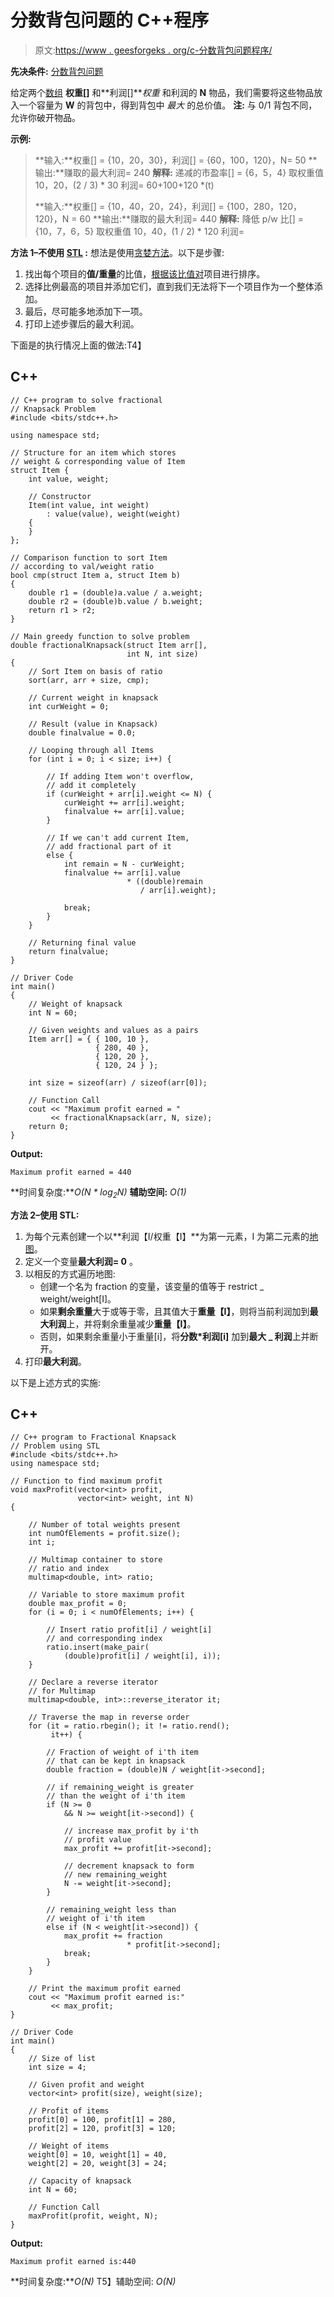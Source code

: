 # 分数背包问题的 C++程序

> 原文:[https://www . geesforgeks . org/c-分数背包问题程序/](https://www.geeksforgeeks.org/c-program-for-the-fractional-knapsack-problem/)

**先决条件:** [分数背包问题](https://www.geeksforgeeks.org/fractional-knapsack-problem/)

给定两个[数组](https://www.geeksforgeeks.org/introduction-to-arrays/) **权重[]** 和**利润[]***权重* 和利润的 **N** 物品，我们需要将这些物品放入一个容量为 **W** 的背包中，得到背包中 *最大* 的总价值。
**注:** 与 0/1 背包不同，允许你破开物品。

**示例:**

> **输入:**权重[] = {10，20，30}，利润[] = {60，100，120}，N= 50
> **输出:**赚取的最大利润= 240
> **解释:**
> 递减的市盈率[] = {6，5，4}
> 取权重值 10，20，(2 / 3) * 30
> 利润= 60+100+120 *(t)
> 
> **输入:**权重[] = {10，40，20，24}，利润[] = {100，280，120，120}，N = 60
> **输出:**赚取的最大利润= 440
> **解释:**
> 降低 p/w 比[] = {10，7，6，5}
> 取权重值 10，40，(1 / 2) * 120
> 利润=

**方法 1–不使用 [STL](https://www.geeksforgeeks.org/the-c-standard-template-library-stl/) :** 想法是使用[贪婪方法](https://www.geeksforgeeks.org/greedy-algorithms/)。以下是步骤:

1.  找出每个项目的**值/重量**的比值，[根据该比值对](https://www.geeksforgeeks.org/sorting-algorithms/)项目进行排序。
2.  选择比例最高的项目并添加它们，直到我们无法将下一个项目作为一个整体添加。
3.  最后，尽可能多地添加下一项。
4.  打印上述步骤后的最大利润。

下面是的执行情况上面的做法:T4】

## C++

```
// C++ program to solve fractional
// Knapsack Problem
#include <bits/stdc++.h>

using namespace std;

// Structure for an item which stores
// weight & corresponding value of Item
struct Item {
    int value, weight;

    // Constructor
    Item(int value, int weight)
        : value(value), weight(weight)
    {
    }
};

// Comparison function to sort Item
// according to val/weight ratio
bool cmp(struct Item a, struct Item b)
{
    double r1 = (double)a.value / a.weight;
    double r2 = (double)b.value / b.weight;
    return r1 > r2;
}

// Main greedy function to solve problem
double fractionalKnapsack(struct Item arr[],
                          int N, int size)
{
    // Sort Item on basis of ratio
    sort(arr, arr + size, cmp);

    // Current weight in knapsack
    int curWeight = 0;

    // Result (value in Knapsack)
    double finalvalue = 0.0;

    // Looping through all Items
    for (int i = 0; i < size; i++) {

        // If adding Item won't overflow,
        // add it completely
        if (curWeight + arr[i].weight <= N) {
            curWeight += arr[i].weight;
            finalvalue += arr[i].value;
        }

        // If we can't add current Item,
        // add fractional part of it
        else {
            int remain = N - curWeight;
            finalvalue += arr[i].value
                          * ((double)remain
                             / arr[i].weight);

            break;
        }
    }

    // Returning final value
    return finalvalue;
}

// Driver Code
int main()
{
    // Weight of knapsack
    int N = 60;

    // Given weights and values as a pairs
    Item arr[] = { { 100, 10 },
                   { 280, 40 },
                   { 120, 20 },
                   { 120, 24 } };

    int size = sizeof(arr) / sizeof(arr[0]);

    // Function Call
    cout << "Maximum profit earned = "
         << fractionalKnapsack(arr, N, size);
    return 0;
}
```

**Output:**

```
Maximum profit earned = 440

```

**时间复杂度:***O(N * log<sub>2</sub>N)*
**辅助空间:** *O(1)*

**方法 2–使用 STL:**

1.  为每个元素创建一个以**利润【I/权重【I】**为第一元素，I 为第二元素的[地图](https://www.geeksforgeeks.org/map-associative-containers-the-c-standard-template-library-stl/)。
2.  定义一个变量**最大利润= 0** 。
3.  以相反的方式遍历地图:
    *   创建一个名为 fraction 的变量，该变量的值等于 restrict _ weight/weight[I]。
    *   如果**剩余重量**大于或等于零，且其值大于**重量【I】**，则将当前利润加到**最大利润**上，并将剩余重量减少**重量【I】**。
    *   否则，如果剩余重量小于重量[i]，将**分数*利润[i]** 加到**最大 _ 利润**上并断开。
4.  打印**最大利润**。

以下是上述方式的实施:

## C++

```
// C++ program to Fractional Knapsack
// Problem using STL
#include <bits/stdc++.h>
using namespace std;

// Function to find maximum profit
void maxProfit(vector<int> profit,
               vector<int> weight, int N)
{

    // Number of total weights present
    int numOfElements = profit.size();
    int i;

    // Multimap container to store
    // ratio and index
    multimap<double, int> ratio;

    // Variable to store maximum profit
    double max_profit = 0;
    for (i = 0; i < numOfElements; i++) {

        // Insert ratio profit[i] / weight[i]
        // and corresponding index
        ratio.insert(make_pair(
            (double)profit[i] / weight[i], i));
    }

    // Declare a reverse iterator
    // for Multimap
    multimap<double, int>::reverse_iterator it;

    // Traverse the map in reverse order
    for (it = ratio.rbegin(); it != ratio.rend();
         it++) {

        // Fraction of weight of i'th item
        // that can be kept in knapsack
        double fraction = (double)N / weight[it->second];

        // if remaining_weight is greater
        // than the weight of i'th item
        if (N >= 0
            && N >= weight[it->second]) {

            // increase max_profit by i'th
            // profit value
            max_profit += profit[it->second];

            // decrement knapsack to form
            // new remaining_weight
            N -= weight[it->second];
        }

        // remaining_weight less than
        // weight of i'th item
        else if (N < weight[it->second]) {
            max_profit += fraction
                          * profit[it->second];
            break;
        }
    }

    // Print the maximum profit earned
    cout << "Maximum profit earned is:"
         << max_profit;
}

// Driver Code
int main()
{
    // Size of list
    int size = 4;

    // Given profit and weight
    vector<int> profit(size), weight(size);

    // Profit of items
    profit[0] = 100, profit[1] = 280,
    profit[2] = 120, profit[3] = 120;

    // Weight of items
    weight[0] = 10, weight[1] = 40,
    weight[2] = 20, weight[3] = 24;

    // Capacity of knapsack
    int N = 60;

    // Function Call
    maxProfit(profit, weight, N);
}
```

**Output:**

```
Maximum profit earned is:440

```

**时间复杂度:***O(N)*
T5】辅助空间: *O(N)*